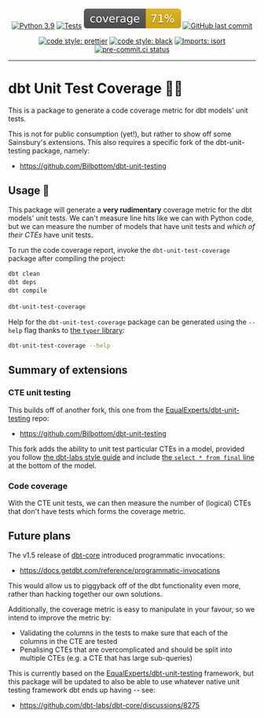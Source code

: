 <div align="center">

[![Python 3.9](https://img.shields.io/badge/python-3.9+-blue.svg)](https://www.python.org/downloads/release/python-390/)
[![Tests](https://github.com/Bilbottom/dbt-unit-test-coverage/actions/workflows/application-tests.yaml/badge.svg)](https://github.com/Bilbottom/dbt-unit-test-coverage/actions/workflows/application-tests.yaml)
[![coverage](coverage.svg)](https://github.com/dbrgn/coverage-badge)
[![GitHub last commit](https://img.shields.io/github/last-commit/Bilbottom/dbt-unit-test-coverage)](https://github.com/Bilbottom/dbt-unit-test-coverage/commits/main)

[![code style: prettier](https://img.shields.io/badge/code_style-prettier-ff69b4.svg?style=flat-square)](https://github.com/prettier/prettier)
[![code style: black](https://img.shields.io/badge/code%20style-black-000000.svg)](https://github.com/psf/black)
[![Imports: isort](https://img.shields.io/badge/%20imports-isort-%231674b1?style=flat&labelColor=ef8336)](https://pycqa.github.io/isort/)
[![pre-commit.ci status](https://results.pre-commit.ci/badge/github/Bilbottom/dbt-unit-test-coverage/main.svg)](https://results.pre-commit.ci/latest/github/Bilbottom/dbt-unit-test-coverage/main)

</div>

---

# dbt Unit Test Coverage 🧪🔣

This is a package to generate a code coverage metric for dbt models' unit tests.

This is not for public consumption (yet!), but rather to show off some Sainsbury's extensions. This also requires a specific fork of the dbt-unit-testing package, namely:

- https://github.com/Bilbottom/dbt-unit-testing

## Usage 📖

This package will generate a **very rudimentary** coverage metric for the dbt models' unit tests. We can't measure line hits like we can with Python code, but we can measure the number of models that have unit tests and _which of their CTEs_ have unit tests.

To run the code coverage report, invoke the `dbt-unit-test-coverage` package after compiling the project:

```bash
dbt clean
dbt deps
dbt compile

dbt-unit-test-coverage
```

Help for the `dbt-unit-test-coverage` package can be generated using the `--help` flag thanks to [the `typer` library](https://typer.tiangolo.com/):

```bash
dbt-unit-test-coverage --help
```

## Summary of extensions

### CTE unit testing

This builds off of another fork, this one from the [EqualExperts/dbt-unit-testing](https://github.com/EqualExperts/dbt-unit-testing) repo:

- https://github.com/Bilbottom/dbt-unit-testing

This fork adds the ability to unit test particular CTEs in a model, provided you follow [the dbt-labs style guide](https://github.com/dbt-labs/corp/blob/main/dbt_style_guide.md) and include [the `select * from final` line](https://github.com/dbt-labs/corp/blob/725b6e9cf2af208d24a52fc04095c2feaff20b9d/dbt_style_guide.md?plain=1#L157-L158) at the bottom of the model.

### Code coverage

With the CTE unit tests, we can then measure the number of (logical) CTEs that don't have tests which forms the coverage metric.

## Future plans

The v1.5 release of [dbt-core](https://github.com/dbt-labs/dbt-core) introduced programmatic invocations:

- https://docs.getdbt.com/reference/programmatic-invocations

This would allow us to piggyback off of the dbt functionality even more, rather than hacking together our own solutions.

Additionally, the coverage metric is easy to manipulate in your favour, so we intend to improve the metric by:

- Validating the columns in the tests to make sure that each of the columns in the CTE are tested
- Penalising CTEs that are overcomplicated and should be split into multiple CTEs (e.g. a CTE that has large sub-queries)

This is currently based on the [EqualExperts/dbt-unit-testing](https://github.com/EqualExperts/dbt-unit-testing) framework, but this package will be updated to also be able to use whatever native unit testing framework dbt ends up having -- see:

- https://github.com/dbt-labs/dbt-core/discussions/8275
